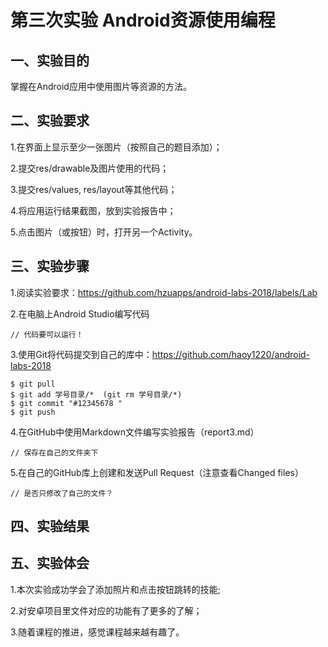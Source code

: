 # 第三次实验    Android资源使用编程

## 一、实验目的

掌握在Android应用中使用图片等资源的方法。

## 二、实验要求

1.在界面上显示至少一张图片（按照自己的题目添加）；

2.提交res/drawable及图片使用的代码；

3.提交res/values, res/layout等其他代码；

4.将应用运行结果截图，放到实验报告中；

5.点击图片（或按钮）时，打开另一个Activity。

## 三、实验步骤

1.阅读实验要求：https://github.com/hzuapps/android-labs-2018/labels/Lab

2.在电脑上Android Studio编写代码
```   
// 代码要可以运行！
``` 

3.使用Git将代码提交到自己的库中：https://github.com/haoy1220/android-labs-2018
```  
$ git pull
$ git add 学号目录/*  (git rm 学号目录/*)
$ git commit "#12345678 "
$ git push
```  

4.在GitHub中使用Markdown文件编写实验报告（report3.md）  
```  
// 保存在自己的文件夹下
```

5.在自己的GitHub库上创建和发送Pull Request（注意查看Changed files）  
```  
// 是否只修改了自己的文件？
```  

## 四、实验结果

## 五、实验体会

1.本次实验成功学会了添加照片和点击按钮跳转的技能;

2.对安卓项目里文件对应的功能有了更多的了解；

3.随着课程的推进，感觉课程越来越有趣了。
